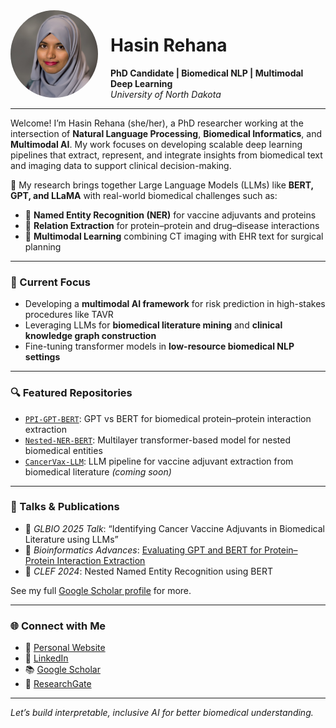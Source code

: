 <div align="left">
  <img src="profile.jpg" width="140" style="border-radius: 50%; float: left; margin-right: 20px;" alt="Hasin Rehana">
</div>

# Hasin Rehana
**PhD Candidate | Biomedical NLP | Multimodal Deep Learning**  
_University of North Dakota_


---

Welcome! I’m Hasin Rehana (she/her), a PhD researcher working at the intersection of **Natural Language Processing**, **Biomedical Informatics**, and **Multimodal AI**. My work focuses on developing scalable deep learning pipelines that extract, represent, and integrate insights from biomedical text and imaging data to support clinical decision-making.

🔬 My research brings together Large Language Models (LLMs) like **BERT, GPT, and LLaMA** with real-world biomedical challenges such as:

- 🧬 **Named Entity Recognition (NER)** for vaccine adjuvants and proteins  
- 🔄 **Relation Extraction** for protein–protein and drug–disease interactions  
- 🩻 **Multimodal Learning** combining CT imaging with EHR text for surgical planning  

---

### 🧠 Current Focus

- Developing a **multimodal AI framework** for risk prediction in high-stakes procedures like TAVR  
- Leveraging LLMs for **biomedical literature mining** and **clinical knowledge graph construction**  
- Fine-tuning transformer models in **low-resource biomedical NLP settings**  

---

### 🔍 Featured Repositories

- [`PPI-GPT-BERT`](https://github.com/hasin-ruet13/PPI-GPT-BERT): GPT vs BERT for biomedical protein–protein interaction extraction  
- [`Nested-NER-BERT`](https://github.com/hasin-ruet13/Nested-NER-BERT): Multilayer transformer-based model for nested biomedical entities  
- [`CancerVax-LLM`](https://github.com/hasin-ruet13): LLM pipeline for vaccine adjuvant extraction from biomedical literature *(coming soon)*  

---

### 📢 Talks & Publications

- 🎤 *GLBIO 2025 Talk*: “Identifying Cancer Vaccine Adjuvants in Biomedical Literature using LLMs”  
- 📄 *Bioinformatics Advances*: [Evaluating GPT and BERT for Protein–Protein Interaction Extraction](https://doi.org/10.1093/bioadv/vbae133)  
- 📝 *CLEF 2024*: Nested Named Entity Recognition using BERT  

See my full [Google Scholar profile](https://scholar.google.com/citations?user=q6tQJu0AAAAJ&hl=en) for more.

---

### 🌐 Connect with Me

- 🔗 [Personal Website](https://hasin-ruet13.github.io/hasinrehana.github.io/)
- 💼 [LinkedIn](https://www.linkedin.com/in/hasin-rehana-580184140)
- 📚 [Google Scholar](https://scholar.google.com/citations?user=q6tQJu0AAAAJ&hl=en)
- 🧪 [ResearchGate](https://www.researchgate.net/profile/Hasin_Rehana)

---

*Let’s build interpretable, inclusive AI for better biomedical understanding.*
